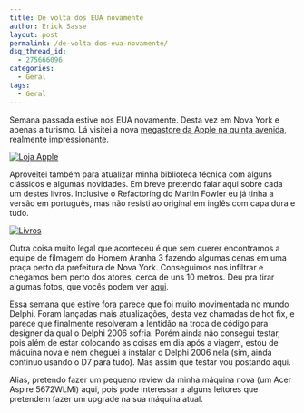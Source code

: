 ```yaml
---
title: De volta dos EUA novamente
author: Erick Sasse
layout: post
permalink: /de-volta-dos-eua-novamente/
dsq_thread_id:
  - 275666096
categories:
  - Geral
tags:
  - Geral
---
```

Semana passada estive nos EUA novamente. Desta vez em Nova York e apenas a turismo. Lá visitei a nova [megastore da Apple na quinta avenida][1], realmente impressionante.

[![Loja Apple][2]][3]

Aproveitei também para atualizar minha biblioteca técnica com alguns clássicos e algumas novidades. Em breve pretendo falar aqui sobre cada um destes livros. Inclusive o Refactoring do Martin Fowler eu já tinha a versão em português, mas não resisti ao original em inglês com capa dura e tudo.

[![Livros][4]][5]

Outra coisa muito legal que aconteceu é que sem querer encontramos a equipe de filmagem do Homem Aranha 3 fazendo algumas cenas em uma praça perto da prefeitura de Nova York. Conseguimos nos infiltrar e chegamos bem perto dos atores, cerca de uns 10 metros. Deu pra tirar algumas fotos, que vocês podem ver [aqui][6].

Essa semana que estive fora parece que foi muito movimentada no mundo Delphi. Foram lançadas mais atualizações, desta vez chamadas de hot fix, e parece que finalmente resolveram a lentidão na troca de código para designer da qual o Delphi 2006 sofria. Porém ainda não consegui testar, pois além de estar colocando as coisas em dia após a viagem, estou de máquina nova e nem cheguei a instalar o Delphi 2006 nela (sim, ainda continuo usando o D7 para tudo). Mas assim que testar vou postando aqui.

Alias, pretendo fazer um pequeno review da minha máquina nova (um Acer Aspire 5672WLMi) aqui, pois pode interessar a alguns leitores que pretendem fazer um upgrade na sua máquina atual.

 [1]: http://www.apple.com/retail/fifthavenue/gallery/
 [2]: http://static.flickr.com/69/166068868_35fa65c07c_m.jpg "Loja Apple"
 [3]: http://static.flickr.com/69/166068868_35fa65c07c_b.jpg
 [4]: http://static.flickr.com/61/166561196_1f48b57d63_m.jpg "Livros"
 [5]: http://static.flickr.com/61/166561196_1f48b57d63_b.jpg
 [6]: http://www.flickr.com/photos/esasse/sets/72157594165068755/